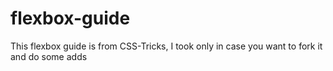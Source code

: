 # flexbox-guide
This flexbox guide is from CSS-Tricks, I took only in case you want to fork it and do some adds

